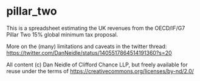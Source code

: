 # pillar_two

This is a spreadsheet estimating the UK revenues from the OECD/IF/G7 Pillar Two 15% global minimum tax proposal.

More on the (many) limitations and caveats in the twitter thread: https://twitter.com/DanNeidle/status/1405517864514191360?s=20

All content (c) Dan Neidle of Clifford Chance LLP, but freely available for reuse under the terms of https://creativecommons.org/licenses/by-nd/2.0/
